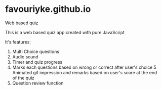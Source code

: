 # favouriyke.github.io
Web based quiz

This is a web based quiz app created with pure JavaScript

It's features:
1. Multi Choice questions
2. Audio sound
3. Timer and quiz progress
4. Marks each questions based on wrong or correct after user's choice
5  Animated gif impression and remarks based on user's score at the end of the quiz
6. Question review function
